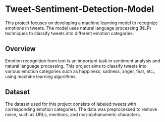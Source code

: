 # Tweet-Sentiment-Detection-Model

This project focuses on developing a machine learning model to recognize emotions in tweets. The model uses natural language processing (NLP) techniques to classify tweets into different emotion categories.

## Overview

Emotion recognition from text is an important task in sentiment analysis and natural language processing. This project aims to classify tweets into various emotion categories such as happiness, sadness, anger, fear, etc., using machine learning algorithms.

## Dataset

The dataset used for this project consists of labeled tweets with corresponding emotion categories. The data was preprocessed to remove noise, such as URLs, mentions, and non-alphanumeric characters.

